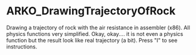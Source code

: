 # ARKO_DrawingTrajectoryOfRock
Drawing a trajectory of rock with the air resistance in assembler (x86). 
All physics functions very simplified. Okay, okay.... it is not even a physics function but the result look like real trajectory (a bit).
Press "I" to see instructions.
